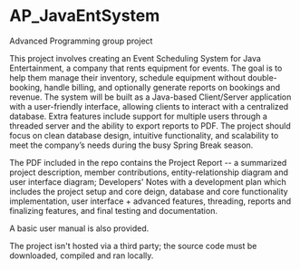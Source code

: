 # AP_JavaEntSystem
Advanced Programming group project 

This project involves creating an Event Scheduling System for Java Entertainment, a
company that rents equipment for events. The goal is to help them manage their inventory,
schedule equipment without double-booking, handle billing, and optionally generate reports on
bookings and revenue. The system will be built as a Java-based Client/Server application with a
user-friendly interface, allowing clients to interact with a centralized database. Extra features
include support for multiple users through a threaded server and the ability to export reports to
PDF. The project should focus on clean database design, intuitive functionality, and scalability to
meet the company’s needs during the busy Spring Break season.

The PDF included in the repo contains the Project Report -- a summarized project description, member contributions, entity-relationship diagram and user interface diagram; Developers' Notes with a development plan which includes the project setup and core deign, database and core functionality implementation, user interface + advanced features, threading, reports and finalizing features, and final testing and documentation.

A basic user manual is also provided. 

The project isn't hosted via a third party; the source code must be downloaded, compiled and ran locally.
